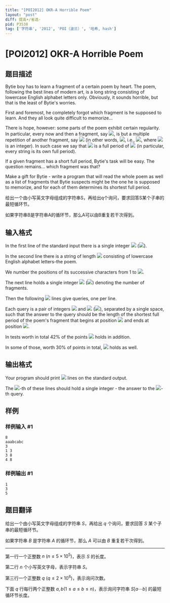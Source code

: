 ```yaml
---
title: "[POI2012] OKR-A Horrible Poem"
layout: "post"
diff: 提高+/省选-
pid: P3538
tag: ['字符串', '2012', 'POI（波兰）', '哈希, hash']
---
```

# [POI2012] OKR-A Horrible Poem
## 题目描述

Bytie boy has to learn a fragment of a certain poem by heart.  The poem, following the best lines of modern art, is a long string    consisting of lowercase English alphabet letters only.  Obviously, it sounds horrible, but that is the least of Bytie's worries.

First and foremost, he completely forgot which fragment is he supposed to learn.  And they all look quite difficult to memorize...

There is hope, however: some parts of the poem exhibit certain regularity.  In particular, every now and then a fragment, say ![](http://main.edu.pl/images/OI19/okr-en-tex.1.png),    is but a multiple repetition of another fragment, say ![](http://main.edu.pl/images/OI19/okr-en-tex.2.png) (in other words, ![](http://main.edu.pl/images/OI19/okr-en-tex.3.png), i.e., ![](http://main.edu.pl/images/OI19/okr-en-tex.4.png), where ![](http://main.edu.pl/images/OI19/okr-en-tex.5.png) is    an integer).  In such case we say that ![](http://main.edu.pl/images/OI19/okr-en-tex.6.png) is a full period of ![](http://main.edu.pl/images/OI19/okr-en-tex.7.png) (in particular, every string is its own full period).

If a given fragment has a short full period, Bytie's task will be easy.  The question remains... which fragment was that?

Make a gift for Bytie - write a program that will read the whole poem as well as a list of fragments that Bytie suspects might be the    one he is supposed to memorize, and for each of them determines its shortest full period.

给出一个由小写英文字母组成的字符串S，再给出q个询问，要求回答S某个子串的最短循环节。

如果字符串B是字符串A的循环节，那么A可以由B重复若干次得到。

## 输入格式

In the first line of the standard input there is a single integer ![](http://main.edu.pl/images/OI19/okr-en-tex.8.png)      (![](http://main.edu.pl/images/OI19/okr-en-tex.9.png)).

In the second line there is a string of length ![](http://main.edu.pl/images/OI19/okr-en-tex.10.png) consisting of lowercase English alphabet letters-the poem.

We number the positions of its successive characters from 1 to ![](http://main.edu.pl/images/OI19/okr-en-tex.11.png).

The next line holds a single integer ![](http://main.edu.pl/images/OI19/okr-en-tex.12.png) (![](http://main.edu.pl/images/OI19/okr-en-tex.13.png)) denoting the number of fragments.

Then the following ![](http://main.edu.pl/images/OI19/okr-en-tex.14.png) lines give queries, one per line.

Each query is a pair of integers ![](http://main.edu.pl/images/OI19/okr-en-tex.15.png) and ![](http://main.edu.pl/images/OI19/okr-en-tex.16.png) (![](http://main.edu.pl/images/OI19/okr-en-tex.17.png)),      separated by a single space, such that the answer to the query should be the length of the shortest full period of the poem's      fragment that begins at position ![](http://main.edu.pl/images/OI19/okr-en-tex.18.png) and ends at position ![](http://main.edu.pl/images/OI19/okr-en-tex.19.png).

In tests worth in total 42% of the points ![](http://main.edu.pl/images/OI19/okr-en-tex.20.png) holds in addition.

In some of those, worth 30% of points in total, ![](http://main.edu.pl/images/OI19/okr-en-tex.21.png) holds as well.

## 输出格式

Your program should print ![](http://main.edu.pl/images/OI19/okr-en-tex.22.png) lines on the standard output.

The ![](http://main.edu.pl/images/OI19/okr-en-tex.23.png)-th of these lines should hold a single integer - the answer to the ![](http://main.edu.pl/images/OI19/okr-en-tex.24.png)-th query.

## 样例

### 样例输入 #1
```
8
aaabcabc
3
1 3
3 8
4 8
```
### 样例输出 #1
```
1
3
5
```
## 题目翻译

给出一个由小写英文字母组成的字符串 $S$，再给出 $q$ 个询问，要求回答 $S$ 某个子串的最短循环节。

如果字符串 $B$ 是字符串 $A$ 的循环节，那么 $A$ 可以由 $B$ 重复若干次得到。

--- 

第一行一个正整数 $n\ (n\le 5\times 10^5)$，表示 $S$ 的长度。

第二行 $n$ 个小写英文字母，表示字符串 $S$。

第三行一个正整数 $q\ (q\le 2\times 10^6)$，表示询问次数。

下面 $q$ 行每行两个正整数 $a,b(1\le a\le b\le n)$，表示询问字符串 $S[a\cdots b]$ 的最短循环节长度。
